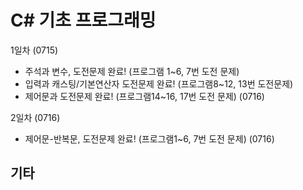 # C# 기초 프로그래밍

1일차 (0715)
- 주석과 변수, 도전문제 완료! (프로그램 1~6, 7번 도전 문제)
- 입력과 캐스팅/기본연산자 도전문제 완료! (프로그램8~12, 13번 도전문제)
- 제어문과 도전문제 완료! (프로그램14~16, 17번 도전 문제) (0716)

2일차 (0716)
- 제어문-반복문, 도전문제 완료! (프로그램1~6, 7번 도전 문제) (0716)

## 기타
